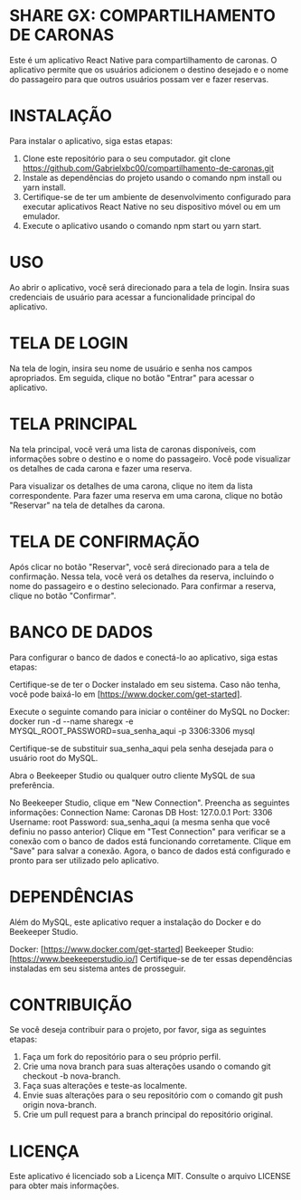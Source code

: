 # SHARE GX: COMPARTILHAMENTO DE CARONAS

Este é um aplicativo React Native para compartilhamento de caronas. O aplicativo permite que os usuários adicionem o destino desejado e o nome do passageiro para que outros usuários possam ver e fazer reservas.

# INSTALAÇÃO

Para instalar o aplicativo, siga estas etapas:

1. Clone este repositório para o seu computador. git clone https://github.com/Gabrielxbc00/compartilhamento-de-caronas.git
2. Instale as dependências do projeto usando o comando npm install ou yarn install.
3. Certifique-se de ter um ambiente de desenvolvimento configurado para executar aplicativos React Native no seu dispositivo móvel ou em um emulador.
4. Execute o aplicativo usando o comando npm start ou yarn start.

# USO

Ao abrir o aplicativo, você será direcionado para a tela de login. Insira suas credenciais de usuário para acessar a funcionalidade principal do aplicativo.

# TELA DE LOGIN

Na tela de login, insira seu nome de usuário e senha nos campos apropriados. Em seguida, clique no botão "Entrar" para acessar o aplicativo.

# TELA PRINCIPAL

Na tela principal, você verá uma lista de caronas disponíveis, com informações sobre o destino e o nome do passageiro. Você pode visualizar os detalhes de cada carona e fazer uma reserva.

Para visualizar os detalhes de uma carona, clique no item da lista correspondente.
Para fazer uma reserva em uma carona, clique no botão "Reservar" na tela de detalhes da carona.

# TELA DE CONFIRMAÇÃO

Após clicar no botão "Reservar", você será direcionado para a tela de confirmação. Nessa tela, você verá os detalhes da reserva, incluindo o nome do passageiro e o destino selecionado. Para confirmar a reserva, clique no botão "Confirmar".

# BANCO DE DADOS 

Para configurar o banco de dados e conectá-lo ao aplicativo, siga estas etapas:

Certifique-se de ter o Docker instalado em seu sistema. Caso não tenha, você pode baixá-lo em [https://www.docker.com/get-started].

Execute o seguinte comando para iniciar o contêiner do MySQL no Docker: docker run -d --name sharegx -e MYSQL_ROOT_PASSWORD=sua_senha_aqui -p 3306:3306 mysql

Certifique-se de substituir sua_senha_aqui pela senha desejada para o usuário root do MySQL.

Abra o Beekeeper Studio ou qualquer outro cliente MySQL de sua preferência.

No Beekeeper Studio, clique em "New Connection".
Preencha as seguintes informações:
Connection Name: Caronas DB
Host: 127.0.0.1
Port: 3306
Username: root
Password: sua_senha_aqui (a mesma senha que você definiu no passo anterior)
Clique em "Test Connection" para verificar se a conexão com o banco de dados está funcionando corretamente.
Clique em "Save" para salvar a conexão.
Agora, o banco de dados está configurado e pronto para ser utilizado pelo aplicativo.

# DEPENDÊNCIAS

Além do MySQL, este aplicativo requer a instalação do Docker e do Beekeeper Studio.

Docker: [https://www.docker.com/get-started]
Beekeeper Studio: [https://www.beekeeperstudio.io/]
Certifique-se de ter essas dependências instaladas em seu sistema antes de prosseguir.

# CONTRIBUIÇÃO

Se você deseja contribuir para o projeto, por favor, siga as seguintes etapas:

1. Faça um fork do repositório para o seu próprio perfil.
2. Crie uma nova branch para suas alterações usando o comando git checkout -b nova-branch.
3. Faça suas alterações e teste-as localmente.
4. Envie suas alterações para o seu repositório com o comando git push origin nova-branch.
5. Crie um pull request para a branch principal do repositório original.

# LICENÇA 

Este aplicativo é licenciado sob a Licença MIT. Consulte o arquivo LICENSE para obter mais informações.
